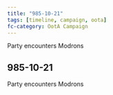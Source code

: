 ```yaml
---
title: "985-10-21"
tags: [timeline, campaign, oota]
fc-category: OotA Campaign
---
```

<span class='ob-timelines'
	data-date='985-10-21-00'
	data-title='Campaign: NAGA Adventures'
	data-class='orange'> Party encounters Modrons </span>
## 985-10-21
Party encounters Modrons
